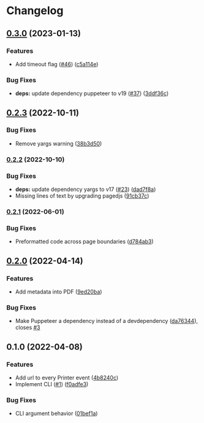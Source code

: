 # Changelog

## [0.3.0](https://github.com/humanwhocodes/print-ready/compare/v0.2.3...v0.3.0) (2023-01-13)


### Features

* Add timeout flag ([#46](https://github.com/humanwhocodes/print-ready/issues/46)) ([c5a114e](https://github.com/humanwhocodes/print-ready/commit/c5a114ed6cd1855f35d3541256944fb53b122ba5))


### Bug Fixes

* **deps:** update dependency puppeteer to v19 ([#37](https://github.com/humanwhocodes/print-ready/issues/37)) ([3ddf36c](https://github.com/humanwhocodes/print-ready/commit/3ddf36c0e8158fc68bec0fc186ad73909e1889a3))

## [0.2.3](https://github.com/humanwhocodes/print-ready/compare/v0.2.2...v0.2.3) (2022-10-11)


### Bug Fixes

* Remove yargs warning ([38b3d50](https://github.com/humanwhocodes/print-ready/commit/38b3d5066918a252089b523e1ee75f6235d1eccd))

### [0.2.2](https://www.github.com/humanwhocodes/print-ready/compare/v0.2.1...v0.2.2) (2022-10-10)


### Bug Fixes

* **deps:** update dependency yargs to v17 ([#23](https://www.github.com/humanwhocodes/print-ready/issues/23)) ([dad7f8a](https://www.github.com/humanwhocodes/print-ready/commit/dad7f8ac199f0268b6648849362234f4972371db))
* Missing lines of text by upgrading pagedjs ([91cb37c](https://www.github.com/humanwhocodes/print-ready/commit/91cb37cc26d36e0cf91211fce2a09ec078fdc0c7))

### [0.2.1](https://www.github.com/humanwhocodes/print-ready/compare/v0.2.0...v0.2.1) (2022-06-01)


### Bug Fixes

* Preformatted code across page boundaries ([d784ab3](https://www.github.com/humanwhocodes/print-ready/commit/d784ab3365ae4cfdb95991dd66a6533b53e74ab5))

## [0.2.0](https://www.github.com/humanwhocodes/print-ready/compare/v0.1.0...v0.2.0) (2022-04-14)


### Features

* Add metadata into PDF ([9ed20ba](https://www.github.com/humanwhocodes/print-ready/commit/9ed20bab20770d26bd918f7f43c19fffade2b740))


### Bug Fixes

* Make Puppeteer a dependency instead of a devdependency ([da76344](https://www.github.com/humanwhocodes/print-ready/commit/da76344aa0831d4de56312a6eb8defaea5f6e71a)), closes [#3](https://www.github.com/humanwhocodes/print-ready/issues/3)

## 0.1.0 (2022-04-08)


### Features

* Add url to every Printer event ([4b8240c](https://www.github.com/humanwhocodes/print-ready/commit/4b8240c909c6d79e9cac38a4f0960fd9d24a4494))
* Implement CLI ([#1](https://www.github.com/humanwhocodes/print-ready/issues/1)) ([f0adfe3](https://www.github.com/humanwhocodes/print-ready/commit/f0adfe3393efd37cfba8f991455cdd5bab9ab124))


### Bug Fixes

* CLI argument behavior ([01bef1a](https://www.github.com/humanwhocodes/print-ready/commit/01bef1ab149cfb7f706279818a6e129cb1acbb60))
